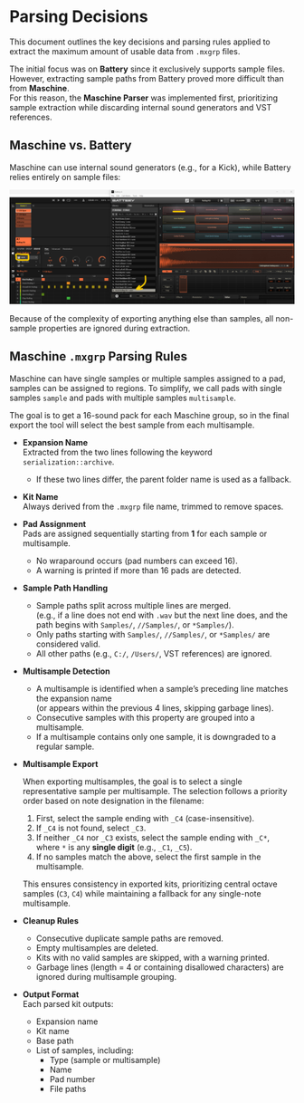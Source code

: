 # Parsing Decisions

This document outlines the key decisions and parsing rules applied to extract the maximum amount of usable data from `.mxgrp` files.

The initial focus was on **Battery** since it exclusively supports sample files. However, extracting sample paths from Battery proved more difficult than from **Maschine**.  
For this reason, the **Maschine Parser** was implemented first, prioritizing sample extraction while discarding internal sound generators and VST references.

## Maschine vs. Battery

Maschine can use internal sound generators (e.g., for a Kick), while Battery relies entirely on sample files:

![Maschine vs Battery Kit Comparison](img/maschine%20vs%20battery.png)

Because of the complexity of exporting anything else than samples, all non-sample properties are ignored during extraction.

## Maschine `.mxgrp` Parsing Rules

Maschine can have single samples or multiple samples assigned to a pad, samples can be assigned to regions. To simplify, we call pads with single samples `sample` and pads with multiple samples `multisample`.

The goal is to get a 16-sound pack for each Maschine group, so in the final export the tool will select the best sample from each multisample.

- **Expansion Name**  
  Extracted from the two lines following the keyword `serialization::archive`.

  - If these two lines differ, the parent folder name is used as a fallback.

- **Kit Name**  
  Always derived from the `.mxgrp` file name, trimmed to remove spaces.

- **Pad Assignment**  
  Pads are assigned sequentially starting from **1** for each sample or multisample.

  - No wraparound occurs (pad numbers can exceed 16).
  - A warning is printed if more than 16 pads are detected.

- **Sample Path Handling**

  - Sample paths split across multiple lines are merged.  
    (e.g., if a line does not end with `.wav` but the next line does, and the path begins with `Samples/`, `//Samples/`, or `*Samples/`).
  - Only paths starting with `Samples/`, `//Samples/`, or `*Samples/` are considered valid.
  - All other paths (e.g., `C:/`, `/Users/`, VST references) are ignored.

- **Multisample Detection**

  - A multisample is identified when a sample’s preceding line matches the expansion name  
    (or appears within the previous 4 lines, skipping garbage lines).
  - Consecutive samples with this property are grouped into a multisample.
  - If a multisample contains only one sample, it is downgraded to a regular sample.

- **Multisample Export**

  When exporting multisamples, the goal is to select a single representative sample per multisample. The selection follows a priority order based on note designation in the filename:

  1. First, select the sample ending with `_C4` (case-insensitive).
  2. If `_C4` is not found, select `_C3`.
  3. If neither `_C4` nor `_C3` exists, select the sample ending with `_C*`, where `*` is any **single digit** (e.g., `_C1`, `_C5`).
  4. If no samples match the above, select the first sample in the multisample.

  This ensures consistency in exported kits, prioritizing central octave samples (`C3`, `C4`) while maintaining a fallback for any single-note multisample.

- **Cleanup Rules**

  - Consecutive duplicate sample paths are removed.
  - Empty multisamples are deleted.
  - Kits with no valid samples are skipped, with a warning printed.
  - Garbage lines (length = 4 or containing disallowed characters) are ignored during multisample grouping.

- **Output Format**  
  Each parsed kit outputs:
  - Expansion name
  - Kit name
  - Base path
  - List of samples, including:
    - Type (sample or multisample)
    - Name
    - Pad number
    - File paths
